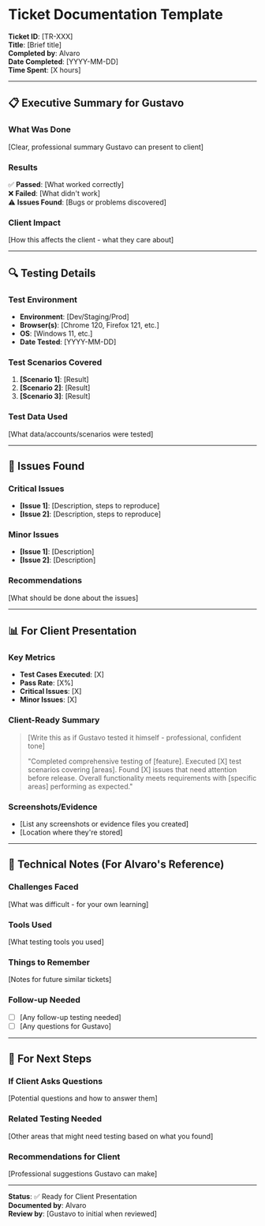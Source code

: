 # Ticket Documentation Template

**Ticket ID**: [TR-XXX]  
**Title**: [Brief title]  
**Completed by**: Alvaro  
**Date Completed**: [YYYY-MM-DD]  
**Time Spent**: [X hours]

---

## 📋 Executive Summary for Gustavo

### What Was Done
[Clear, professional summary Gustavo can present to client]

### Results
✅ **Passed**: [What worked correctly]  
❌ **Failed**: [What didn't work]  
⚠️ **Issues Found**: [Bugs or problems discovered]

### Client Impact
[How this affects the client - what they care about]

---

## 🔍 Testing Details

### Test Environment
- **Environment**: [Dev/Staging/Prod]
- **Browser(s)**: [Chrome 120, Firefox 121, etc.]
- **OS**: [Windows 11, etc.]
- **Date Tested**: [YYYY-MM-DD]

### Test Scenarios Covered
1. **[Scenario 1]**: [Result]
2. **[Scenario 2]**: [Result]
3. **[Scenario 3]**: [Result]

### Test Data Used
[What data/accounts/scenarios were tested]

---

## 🐛 Issues Found

### Critical Issues
- **[Issue 1]**: [Description, steps to reproduce]
- **[Issue 2]**: [Description, steps to reproduce]

### Minor Issues
- **[Issue 1]**: [Description]
- **[Issue 2]**: [Description]

### Recommendations
[What should be done about the issues]

---

## 📊 For Client Presentation

### Key Metrics
- **Test Cases Executed**: [X]
- **Pass Rate**: [X%]
- **Critical Issues**: [X]
- **Minor Issues**: [X]

### Client-Ready Summary
> [Write this as if Gustavo tested it himself - professional, confident tone]
> 
> "Completed comprehensive testing of [feature]. Executed [X] test scenarios covering [areas]. 
> Found [X] issues that need attention before release. Overall functionality meets requirements 
> with [specific areas] performing as expected."

### Screenshots/Evidence
- [List any screenshots or evidence files you created]
- [Location where they're stored]

---

## 🔧 Technical Notes (For Alvaro's Reference)

### Challenges Faced
[What was difficult - for your own learning]

### Tools Used
[What testing tools you used]

### Things to Remember
[Notes for future similar tickets]

### Follow-up Needed
- [ ] [Any follow-up testing needed]
- [ ] [Any questions for Gustavo]

---

## 📝 For Next Steps

### If Client Asks Questions
[Potential questions and how to answer them]

### Related Testing Needed
[Other areas that might need testing based on what you found]

### Recommendations for Client
[Professional suggestions Gustavo can make]

---
**Status**: ✅ Ready for Client Presentation  
**Documented by**: Alvaro  
**Review by**: [Gustavo to initial when reviewed]
